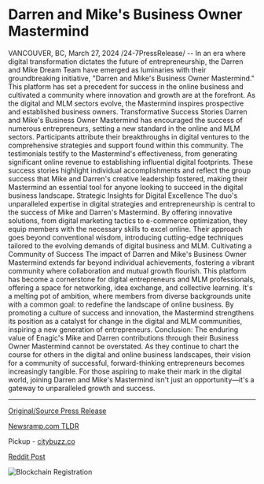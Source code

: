 # Darren and Mike's Business Owner Mastermind

VANCOUVER, BC, March 27, 2024 /24-7PressRelease/ -- In an era where digital transformation dictates the future of entrepreneurship, the Darren and Mike Dream Team have emerged as luminaries with their groundbreaking initiative, "Darren and Mike's Business Owner Mastermind." This platform has set a precedent for success in the online business and cultivated a community where innovation and growth are at the forefront. As the digital and MLM sectors evolve, the Mastermind inspires prospective and established business owners.  Transformative Success Stories Darren and Mike's Business Owner Mastermind has encouraged the success of numerous entrepreneurs, setting a new standard in the online and MLM sectors. Participants attribute their breakthroughs in digital ventures to the comprehensive strategies and support found within this community. The testimonials testify to the Mastermind's effectiveness, from generating significant online revenue to establishing influential digital footprints. These success stories highlight individual accomplishments and reflect the group success that Mike and Darren's creative leadership fostered, making their Mastermind an essential tool for anyone looking to succeed in the digital business landscape.  Strategic Insights for Digital Excellence The duo's unparalleled expertise in digital strategies and entrepreneurship is central to the success of Mike and Darren's Mastermind. By offering innovative solutions, from digital marketing tactics to e-commerce optimization, they equip members with the necessary skills to excel online. Their approach goes beyond conventional wisdom, introducing cutting-edge techniques tailored to the evolving demands of digital business and MLM.   Cultivating a Community of Success The impact of Darren and Mike's Business Owner Mastermind extends far beyond individual achievements, fostering a vibrant community where collaboration and mutual growth flourish. This platform has become a cornerstone for digital entrepreneurs and MLM professionals, offering a space for networking, idea exchange, and collective learning. It's a melting pot of ambition, where members from diverse backgrounds unite with a common goal: to redefine the landscape of online business. By promoting a culture of success and innovation, the Mastermind strengthens its position as a catalyst for change in the digital and MLM communities, inspiring a new generation of entrepreneurs.  Conclusion: The enduring value of Enagic's Mike and Darren contributions through their Business Owner Mastermind cannot be overstated. As they continue to chart the course for others in the digital and online business landscapes, their vision for a community of successful, forward-thinking entrepreneurs becomes increasingly tangible. For those aspiring to make their mark in the digital world, joining Darren and Mike's Mastermind isn't just an opportunity—it's a gateway to unparalleled growth and success. 

---

[Original/Source Press Release](https://www.24-7pressrelease.com/press-release/509577/darren-and-mikes-business-owner-mastermind)
                    

[Newsramp.com TLDR](https://newsramp.com/curated-news/darren-and-mike-s-business-owner-mastermind-redefining-success-in-the-digital-business-landscape/ed909873dd7e3b9e76fa8ac13a648b55) 


Pickup - [citybuzz.co](https://citybuzz.co/2024/03/27/darren-and-mike-s-mastermind-redefines-digital-entrepreneurship)
 



[Reddit Post](https://www.reddit.com/r/Business_NewsRamp/comments/1bovtvk/darren_and_mikes_business_owner_mastermind/) 



![Blockchain Registration](https://cdn.newsramp.app/24-7PressRelease/qrcode/243/27/barnWX1z.webp)